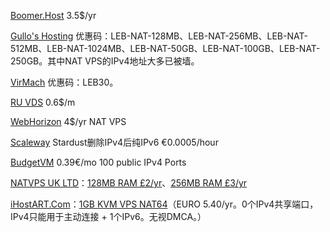 [Boomer.Host](https://my.boomer.host/) 3.5$/yr

[Gullo's Hosting](https://hosting.gullo.me/) 优惠码：LEB-NAT-128MB、LEB-NAT-256MB、LEB-NAT-512MB、LEB-NAT-1024MB、LEB-NAT-50GB、LEB-NAT-100GB、LEB-NAT-250GB。其中NAT VPS的IPv4地址大多已被墙。

[VirMach](https://virmach.com/) 优惠码：LEB30。

[RU VDS](https://ruvds.com/en-usd) 0.6$/m

[WebHorizon](https://webhorizon.in/) 4$/yr NAT VPS

[Scaleway](https://www.scaleway.com/) Stardust删除IPv4后纯IPv6 €0.0005/hour

[BudgetVM](https://budgetvm.host/) 0.39€/mo 100 public IPv4 Ports

[NATVPS UK LTD](https://clients.natvps.uk/index.php?rp=/store/nat-vps-sale)：[128MB RAM £2/yr](https://clients.natvps.uk/index.php?rp=/store/nat-vps-sale/uk-nat-vps-128-annual-billing)、[256MB RAM £3/yr](https://clients.natvps.uk/index.php?rp=/store/nat-vps-sale/uk-nat-vps-256-annual-billing)

[iHostART.Com](https://panel.ihostart.com/index.php?rp=/store/nat64)：[1GB KVM VPS NAT64](https://panel.ihostart.com/index.php?rp=/store/nat64/1g)（EURO 5.40/yr。0个IPv4共享端口，IPv4只能用于主动连接 + 1个IPv6。无视DMCA。）
